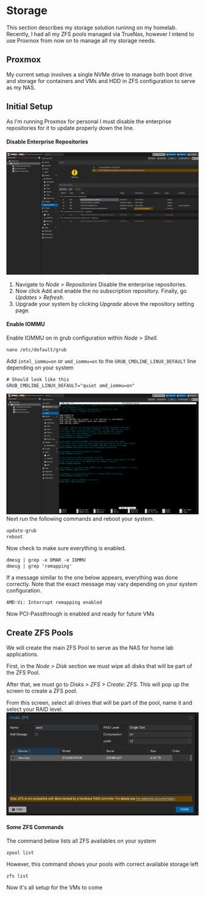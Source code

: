 # Storage
This section describes my storage solution runinng on my homelab. Recently, I had all my ZFS pools managed via TrueNas, however I intend to use Proxmox from now on to manage all my storage needs.

## Proxmox
My current setup involves a single NVMe drive to manage both boot drive and storage for containers and VMs and HDD in ZFS configuration to serve as my NAS.

## Initial Setup
As I'm running Proxmox for personal I must disable the enterprise repositories for it to update properly down the line. 

#### Disable Enterprise Repositories
![](https://github.com/mateuspim/homelab/blob/main/storage/assets/proxmox_enterprise_repo.png?raw=true)
1. Navigate to _Node > Repositories_ Disable the enterprise repositories.
2. Now click Add and enable the no subscription repository. Finally, go _Updates > Refresh_.
3. Upgrade your system by clicking _Upgrade_ above the repository setting page.

#### Enable IOMMU
Enable IOMMU on in grub configuration within _Node > Shell_.
```
nano /etc/default/grub
```
Add `intel_iommu=on` or `amd_iommu=on` to the `GRUB_CMDLINE_LINUX_DEFAULT` line depending on your system
```
# Should look like this
GRUB_CMDLINE_LINUX_DEFAULT="quiet amd_iommu=on"
```
![](https://github.com/mateuspim/homelab/blob/main/storage/assets/proxmox_enable_iommu.png?raw=true)
Next run the following commands and reboot your system.
```
update-grub
reboot
```
Now check to make sure everything is enabled.
```
dmesg | grep -e DMAR -e IOMMU
dmesg | grep 'remapping'
```
If a message similar to the one below appears, everything was done correctly. Note that the exact message may vary depending on your system configuration.
```
AMD-Vi: Interrupt remapping enabled
```
Now PCI-Passthrough is enabled and ready for future VMs

## Create ZFS Pools

We will create the main ZFS Pool to serve as the NAS for home lab applications.

First, in the _Node > Disk_ section we must wipe all disks that will be part of the ZFS Pool.

After that, we must go to _Disks > ZFS > Create: ZFS_. This will pop up the screen to create a ZFS pool.

From this screen, select all drives that will be part of the pool, name it and select your RAID level.
![](https://github.com/mateuspim/homelab/blob/main/storage/assets/proxmox_create_zfs.png?raw=true)

#### Some ZFS Commands

The command below lists all ZFS availables on your system
```
zpool list
```
However, this command shows your pools with correct available storage left 
```
zfs list
```

Now it's all setup for the VMs to come